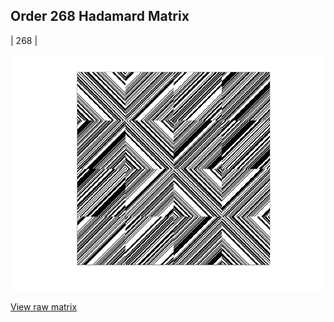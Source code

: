 ## Order 268 Hadamard Matrix

| 268 |

<img src="268.png" class="img-responsive" alt=""> 

[View raw matrix](order268.txt)
